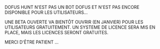 DOFUS HUNT N'EST PAS UN BOT DOFUS ET N'EST PAS ENCORE DISPONIBLE POUR LES UTILISATEURS...

UNE BETA OUVERTE VA BIENTÔT OUVRIR (EN JANVIER) POUR LES UTILISATEURS GRATUITEMENT.
UN SYSTEME DE LICENCE SERA MIS EN PLACE, MAIS LES LICENCES SERONT GRATUITES.

MERCI D'ÊTRE PATIENT ... 
